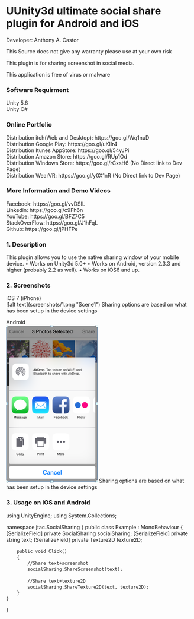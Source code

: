 # UUnity3d ultimate social share plugin for Android and iOS
Developer: Anthony A. Castor

This Source does not give any warranty please use at your own risk </br>

This plugin is for sharing screenshot in social media. </br>

This application is free of virus or malware </br>

<h3>Software Requirment </h3>
Unity 5.6<br/>
Unity C#<br/>

<h3>Online Portfolio</h3>
Distribution itch(Web and Desktop): https://goo.gl/Wq1nuD </br>
Distribution Google Play: https://goo.gl/uKIIr4 </br>
Distribution Itunes AppStore: https://goo.gl/54yJPi </br>
Distribution Amazon Store: https://goo.gl/RUp1Od </br>
Distribution Windows Store: https://goo.gl/rCxsH6   (No Direct link to Dev Page) </br>
Distribution WearVR: https://goo.gl/y0X1nR  (No Direct link to Dev Page) </br>

<h3>More Information and Demo Videos </h3>
Facebook: https://goo.gl/vvDSIL </br>
Linkedin: https://goo.gl/c9Fh6n </br>
YouTube: https://goo.gl/BFZ7C5 </br>
StackOverFlow: https://goo.gl/J1hFqL </br>
Github: https://goo.gl/jPHFPe </br>


<h3>1. Description</h3>
This plugin allows you to use the native sharing window of your mobile device.
•	Works on Unity3d 5.0+
•	Works on Android, version 2.3.3 and higher (probably 2.2 as well).
•	Works on iOS6 and up.


<h3>2. Screenshots</h3>
iOS 7 (iPhone)</br>
![alt text](screenshots/1.png "Scene1")
Sharing options are based on what has been setup in the device settings</br>

Android</br>
![alt text](screenshots/1.png "Scene2")
Sharing options are based on what has been setup in the device settings</br>

<h3>3. Usage on iOS and Android</h3>
using UnityEngine;
using System.Collections;

namespace jtac.SocialSharing
{
    public class Example : MonoBehaviour
    {
        [SerializeField]
        private SocialSharing socialSharing;
        [SerializeField]
        private string text;
        [SerializeField]
        private Texture2D texture2D;

        public void Click()
        {
            //Share text+screenshot
            socialSharing.ShareScreenshot(text);

            //Share text+texture2D
            socialSharing.ShareTexture2D(text, texture2D);
        }
    }
}


